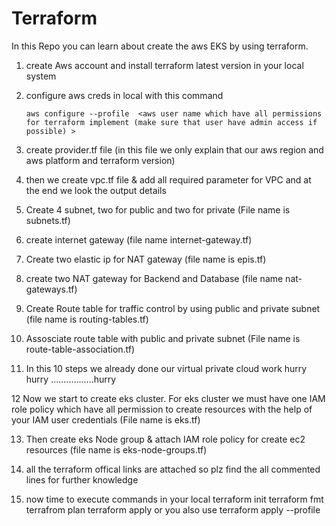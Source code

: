 # Terraform
In this Repo you can learn about create the aws EKS by using terraform. 

1. create Aws account and install terraform latest version in your local system
2. configure aws creds in local with this command

       aws configure --profile  <aws user name which have all permissions for terraform implement (make sure that user have admin access if possible) >
       
3. create provider.tf file 
  (in this file we only explain that our aws region and aws platform and terraform version)
  
4. then we create vpc.tf file & add all required parameter for VPC and at the end we look the output details 

5. Create 4 subnet, two for public and two for private (File name is subnets.tf)

6. create internet gateway (file name internet-gateway.tf)

7. Create two elastic ip for NAT gateway (file name is epis.tf)

8. create two NAT gateway for Backend and Database (file name nat-gateways.tf)

9. Create Route table for traffic control by using public and private subnet (file name is routing-tables.tf)

10. Assosciate route table with public and private subnet (File name is route-table-association.tf)

11. In this 10 steps we already done our virtual private cloud work hurry hurry .................hurry

12 Now we start to create eks cluster. For eks cluster we must have one IAM role policy which have all permission to create resources with the help of your IAM user credentials
     (File name is eks.tf)

13. Then create eks Node group & attach IAM role policy for create ec2 resources (file name is eks-node-groups.tf)

14. all the terraform offical links are attached so plz find the all commented lines for further knowledge 

15. now time to execute commands in your local 
      terraform init
      terraform fmt
      terrafrom plan
      terraform apply or you also use terraform apply --profile <IAM user name which you attach permission for execution>   
